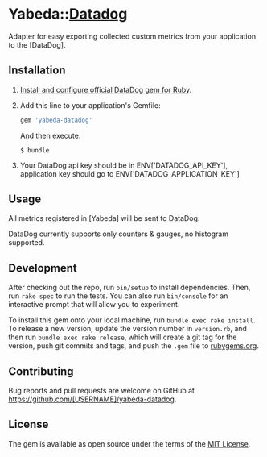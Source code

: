 # Yabeda::[Datadog](https://www.datadoghq.com/)

Adapter for easy exporting collected custom metrics from your application to the [DataDog].

## Installation

 1. [Install and configure official DataDog gem for Ruby](https://github.com/DataDog/dogapi-rb).

 2. Add this line to your application's Gemfile:

    ```ruby
    gem 'yabeda-datadog'
    ```

    And then execute:

        $ bundle

 3. Your DataDog api key should be in ENV['DATADOG_API_KEY'], application key should go to ENV['DATADOG_APPLICATION_KEY']


## Usage

All metrics registered in [Yabeda] will be sent to DataDog.

DataDog currently supports only counters & gauges, no histogram supported.

## Development

After checking out the repo, run `bin/setup` to install dependencies. Then, run `rake spec` to run the tests. You can also run `bin/console` for an interactive prompt that will allow you to experiment.

To install this gem onto your local machine, run `bundle exec rake install`. To release a new version, update the version number in `version.rb`, and then run `bundle exec rake release`, which will create a git tag for the version, push git commits and tags, and push the `.gem` file to [rubygems.org](https://rubygems.org).

## Contributing

Bug reports and pull requests are welcome on GitHub at https://github.com/[USERNAME]/yabeda-datadog.

## License

The gem is available as open source under the terms of the [MIT License](https://opensource.org/licenses/MIT).
